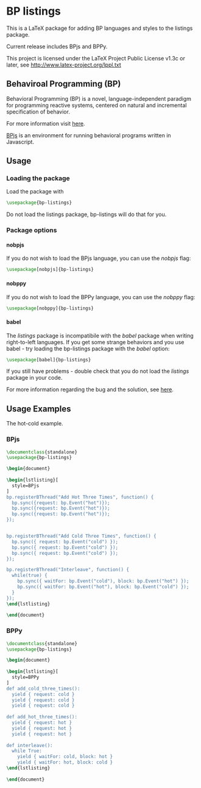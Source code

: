 # BP listings
This is a LaTeX package for adding BP languages and styles to the listings package.

Current release includes BPjs and BPPy.

This project is licensed under the LaTeX Project Public License v1.3c or later, see http://www.latex-project.org/lppl.txt

## Behaviroal Programming (BP)
Behavioral Programming (BP) is a novel, language-independent paradigm for programming reactive systems, centered on natural and incremental specification of behavior.

For more information visit [here](https://m-cacm.acm.org/magazines/2012/7/151241-behavioral-programming/fulltext).

[BPjs](https://github.com/bThink-BGU/BPjs) is an environment for running behavioral programs written in Javascript.

## Usage
### Loading the package
Load the package with 
```latex
\usepackage{bp-listings}
```
Do not load the listings package, bp-listings will do that for you.

### Package options
#### nobpjs
If you do not wish to load the BPjs language, you can use the *nobpjs* flag:
```latex
\usepackage[nobpjs]{bp-listings}
```

#### nobppy
If you do not wish to load the BPPy language, you can use the *nobppy* flag:
```latex
\usepackage[nobppy]{bp-listings}
```

#### babel
The *listings* package is incompatibile with the *babel* package when writing right-to-left languages.
If you get some strange behaviors and you use babel - try loading the bp-listings package with the *babel* option:
```latex
\usepackage[babel]{bp-listings}
```
If you still have problems - double check that you do not load the *listings* package in your code.

For more information regarding the bug and the solution, see [here](https://tex.stackexchange.com/questions/454720/babel-with-hebrew-and-listings-conflicts-makes-the-listings-look-weird).

## Usage Examples
The hot-cold example.
### BPjs
```latex
\documentclass{standalone}
\usepackage{bp-listings}

\begin{document}
	
\begin{lstlisting}[
  style=BPjs
]
bp.registerBThread("Add Hot Three Times", function() {
  bp.sync({request: bp.Event("hot")});
  bp.sync({request: bp.Event("hot")});
  bp.sync({request: bp.Event("hot")});
});


bp.registerBThread("Add Cold Three Times", function() {
  bp.sync({ request: bp.Event("cold") });
  bp.sync({ request: bp.Event("cold") });
  bp.sync({ request: bp.Event("cold") });
});

bp.registerBThread("Interleave", function() {
  while(true) {
    bp.sync({ waitFor: bp.Event("cold"), block: bp.Event("hot") });
    bp.sync({ waitFor: bp.Event("hot"), block: bp.Event("cold") });
  }
});
\end{lstlisting}
	
\end{document}
```

### BPPy
```latex
\documentclass{standalone}
\usepackage{bp-listings}

\begin{document}
	
\begin{lstlisting}[
  style=BPPy
]
def add_cold_three_times():
  yield { request: cold }
  yield { request: cold }
  yield { request: cold }
  
def add_hot_three_times():
  yield { request: hot }
  yield { request: hot }
  yield { request: hot }
  
def interleave():
  while True:
    yield { waitFor: cold, block: hot }
    yield { waitFor: hot, block: cold }
\end{lstlisting}
	
\end{document}
```
